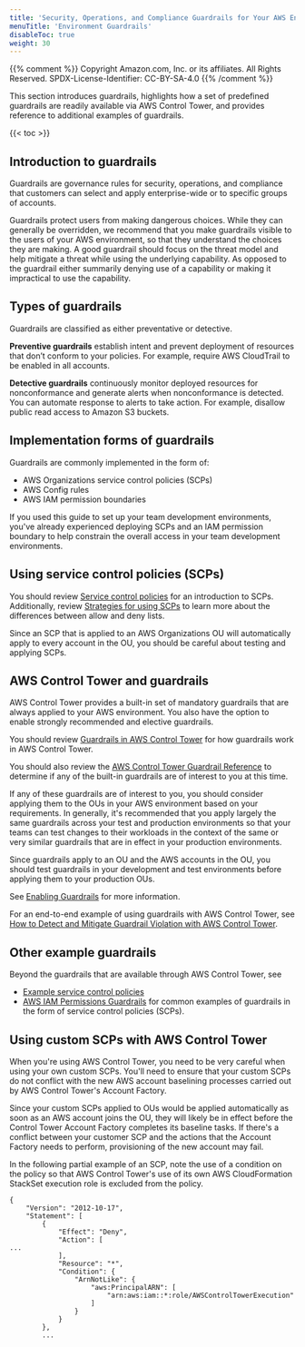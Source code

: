 ```yaml
---
title: 'Security, Operations, and Compliance Guardrails for Your AWS Environment'
menuTitle: 'Environment Guardrails'
disableToc: true
weight: 30
---
```


{{% comment %}}
Copyright Amazon.com, Inc. or its affiliates. All Rights Reserved.
SPDX-License-Identifier: CC-BY-SA-4.0
{{% /comment %}}

This section introduces guardrails, highlights how a set of predefined guardrails are readily available via AWS Control Tower, and provides reference to additional examples of guardrails.

{{< toc >}}

## Introduction to guardrails

Guardrails are governance rules for security, operations, and compliance that customers can select and apply enterprise-wide or to specific groups of accounts. 

Guardrails protect users from making dangerous choices. While they can generally be overridden, we recommend that you make guardrails visible to the users of your AWS environment, so that they understand the choices they are making. A good guardrail should focus on the threat model and help mitigate a threat while using the underlying capability. As opposed to the guardrail either summarily denying use of a capability or making it impractical to use the capability.

## Types of guardrails

Guardrails are classified as either preventative or detective. 

**Preventive guardrails** establish intent and prevent deployment of resources that don’t conform to your policies. For example, require AWS CloudTrail to be enabled in all accounts. 

**Detective guardrails** continuously monitor deployed resources for nonconformance and generate alerts when nonconformance is detected.  You can automate response to alerts to take action. For example, disallow public read access to Amazon S3 buckets.

## Implementation forms of guardrails

Guardrails are commonly implemented in the form of:

* AWS Organizations service control policies (SCPs)
* AWS Config rules
* AWS IAM permission boundaries

If you used this guide to set up your team development environments, you've already experienced deploying SCPs and an IAM permission boundary to help constrain the overall access in your team development environments.

## Using service control policies (SCPs)

You should review [Service control policies](https://docs.aws.amazon.com/organizations/latest/userguide/orgs_manage_policies_scps.html) for an introduction to SCPs.  Additionally, review [Strategies for using SCPs](https://docs.aws.amazon.com/organizations/latest/userguide/orgs_manage_policies_scps_strategies.html) to learn more about the differences between allow and deny lists.

Since an SCP that is applied to an AWS Organizations OU will automatically apply to every account in the OU, you should be careful about testing and applying SCPs.

## AWS Control Tower and guardrails

AWS Control Tower provides a built-in set of mandatory guardrails that are always applied to your AWS environment.  You also have the option to enable strongly recommended and elective guardrails. 

You should review [Guardrails in AWS Control Tower](https://docs.aws.amazon.com/controltower/latest/userguide/guardrails.html) for how guardrails work in AWS Control Tower.

You should also review the [AWS Control Tower Guardrail Reference](https://docs.aws.amazon.com/controltower/latest/userguide/guardrails-reference.html) to determine if any of the built-in guardrails are of interest to you at this time.

If any of these guardrails are of interest to you, you should consider applying them to the OUs in your AWS environment based on your requirements. In generally, it's recommended that you apply largely the same guardrails across your test and production environments so that your teams can test changes to their workloads in the context of the same or very similar guardrails that are in effect in your production environments.

Since guardrails apply to an OU and the AWS accounts in the OU, you should test guardrails in your development and test environments before applying them to your production OUs.

See [Enabling Guardrails](https://docs.aws.amazon.com/controltower/latest/userguide/guardrails.html#enable-guardrails) for more information.

For an end-to-end example of using guardrails with AWS Control Tower, see [How to Detect and Mitigate Guardrail Violation with AWS Control Tower](https://aws.amazon.com/blogs/mt/how-to-detect-and-mitigate-guardrail-violation-with-aws-control-tower/).

## Other example guardrails

Beyond the guardrails that are available through AWS Control Tower, see 

* [Example service control policies](https://docs.aws.amazon.com/organizations/latest/userguide/orgs_manage_policies_scps_examples.html)
* [AWS IAM Permissions Guardrails](https://aws-samples.github.io/aws-iam-permissions-guardrails/guardrails/scp-guardrails.html) for common examples of guardrails in the form of service control policies (SCPs).

## Using custom SCPs with AWS Control Tower

When you're using AWS Control Tower, you need to be very careful when using your own custom SCPs.  You'll need to ensure that your custom SCPs do not conflict with the new AWS account baselining processes carried out by AWS Control Tower's Account Factory.

Since your custom SCPs applied to OUs would be applied automatically as soon as an AWS account joins the OU, they will likely be in effect before the Control Tower Account Factory completes its baseline tasks. If there's a conflict between your customer SCP and the actions that the Account Factory needs to perform, provisioning of the new account may fail.

In the following partial example of an SCP, note the use of a condition on the policy so that AWS Control Tower's use of its own AWS CloudFormation StackSet execution role is excluded from the policy.

```
{
    "Version": "2012-10-17",
    "Statement": [
        {
            "Effect": "Deny",
            "Action": [
...
            ],
            "Resource": "*",
            "Condition": {
                "ArnNotLike": {
                    "aws:PrincipalARN": [
                        "arn:aws:iam::*:role/AWSControlTowerExecution"
                    ]
                }
            }
        },
        ...
```